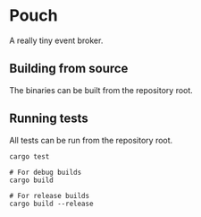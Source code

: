 # Pouch

A really tiny event broker.

## Building from source

The binaries can be built from the repository root.

## Running tests

All tests can be run from the repository root.

```shell
cargo test
```

```shell
# For debug builds
cargo build

# For release builds
cargo build --release
```